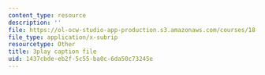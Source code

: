 ```yaml
---
content_type: resource
description: ''
file: https://ol-ocw-studio-app-production.s3.amazonaws.com/courses/18-02sc-multivariable-calculus-fall-2010/1437cbdeeb2f5c55ba0c6da50c73245e_vnWXYI4UQrs.vtt
file_type: application/x-subrip
resourcetype: Other
title: 3play caption file
uid: 1437cbde-eb2f-5c55-ba0c-6da50c73245e
---
```


